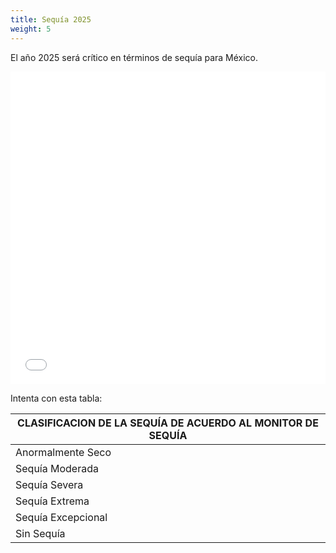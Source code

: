```yaml
---
title: Sequía 2025
weight: 5
---
```


El año 2025 será crítico en términos de sequía para México. 

<iframe src="/sequias.html" width="100%" height="500" style="border:none;"></iframe>

Intenta con esta tabla:

| CLASIFICACION DE LA SEQUÍA DE ACUERDO AL MONITOR DE SEQUÍA |
| ---------------------------------------------------------- |
| Anormalmente Seco                                          | D0 |
| Sequía Moderada                                            | D1 |
| Sequía Severa                                              | D2 |
| Sequía Extrema                                             | D3 |
| Sequía Excepcional                                         | D4 |
| Sin Sequía                                                 |  |


